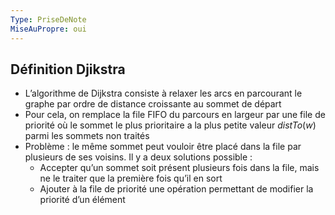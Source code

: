 ```yaml
---
Type: PriseDeNote
MiseAuPropre: oui
---
```


## Définition Djikstra
- L’algorithme de Dijkstra consiste à relaxer les arcs en parcourant le graphe par ordre de distance croissante au sommet de départ
- Pour cela, on remplace la file FIFO du parcours en largeur par une file de priorité où le sommet le plus prioritaire a la plus petite valeur $distTo(w)$ parmi les sommets non traités
- Problème : le même sommet peut vouloir être placé dans la file par plusieurs de ses voisins. Il y a deux solutions possible :
	- Accepter qu’un sommet soit présent plusieurs fois dans la file, mais ne le traiter que la première fois qu’il en sort
	- Ajouter à la file de priorité une opération permettant de modifier la priorité d’un élément

